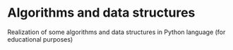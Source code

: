 # Algorithms and data structures

Realization of some algorithms and data structures in Python language (for educational purposes)
